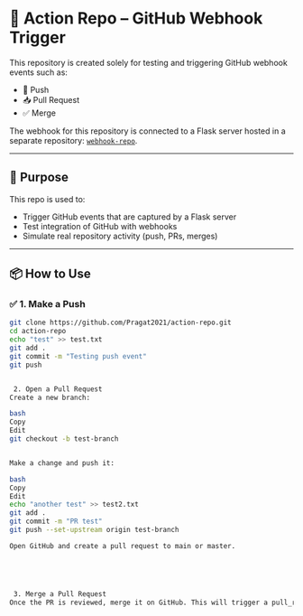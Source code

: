 # 🚀 Action Repo – GitHub Webhook Trigger

This repository is created solely for testing and triggering GitHub webhook events such as:

- 🔄 Push
- 📥 Pull Request
- ✅ Merge

The webhook for this repository is connected to a Flask server hosted in a separate repository: [`webhook-repo`](https://github.com/Pragat2021/webhook-repo).

---

## 📌 Purpose

This repo is used to:

- Trigger GitHub events that are captured by a Flask server
- Test integration of GitHub with webhooks
- Simulate real repository activity (push, PRs, merges)

---

## 📦 How to Use

### ✅ 1. Make a Push

```bash
git clone https://github.com/Pragat2021/action-repo.git
cd action-repo
echo "test" >> test.txt
git add .
git commit -m "Testing push event"
git push


 2. Open a Pull Request
Create a new branch:

bash
Copy
Edit
git checkout -b test-branch


Make a change and push it:

bash
Copy
Edit
echo "another test" >> test2.txt
git add .
git commit -m "PR test"
git push --set-upstream origin test-branch

Open GitHub and create a pull request to main or master.





 3. Merge a Pull Request
Once the PR is reviewed, merge it on GitHub. This will trigger a pull_request with action: closed and merged: true.
